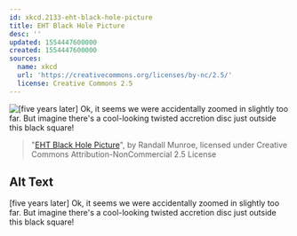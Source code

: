 ```yaml
---
id: xkcd.2133-eht-black-hole-picture
title: EHT Black Hole Picture
desc: ''
updated: 1554447600000
created: 1554447600000
sources:
  name: xkcd
  url: 'https://creativecommons.org/licenses/by-nc/2.5/'
  license: Creative Commons 2.5
---
```

![\[five years later\] Ok, it seems we were accidentally zoomed in slightly too far. But imagine there's a cool-looking twisted accretion disc just outside this black square!](https://imgs.xkcd.com/comics/eht_black_hole_picture.png)
> "[EHT Black Hole Picture](https://xkcd.com/2133/)", by Randall Munroe, licensed under Creative Commons Attribution-NonCommercial 2.5 License

## Alt Text
\[five years later\] Ok, it seems we were accidentally zoomed in slightly too far. But imagine there's a cool-looking twisted accretion disc just outside this black square!
